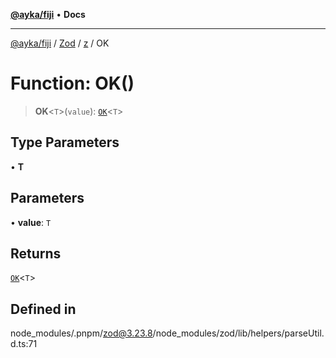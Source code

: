 [**@ayka/fiji**](../../../../../README.md) • **Docs**

***

[@ayka/fiji](../../../../../globals.md) / [Zod](../../../README.md) / [z](../README.md) / OK

# Function: OK()

> **OK**\<`T`\>(`value`): [`OK`](../type-aliases/OK.md)\<`T`\>

## Type Parameters

• **T**

## Parameters

• **value**: `T`

## Returns

[`OK`](../type-aliases/OK.md)\<`T`\>

## Defined in

node\_modules/.pnpm/zod@3.23.8/node\_modules/zod/lib/helpers/parseUtil.d.ts:71
